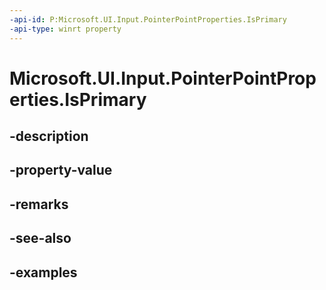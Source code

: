 ```yaml
---
-api-id: P:Microsoft.UI.Input.PointerPointProperties.IsPrimary
-api-type: winrt property
---
```


# Microsoft.UI.Input.PointerPointProperties.IsPrimary

<!--
public bool IsPrimary { get; }
-->


## -description

## -property-value

## -remarks

## -see-also

## -examples


